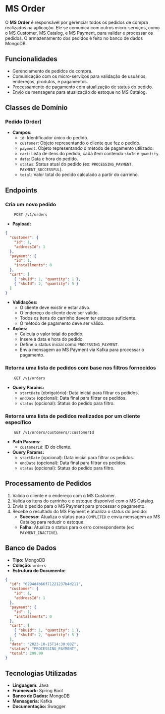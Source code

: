 # MS Order

O **MS Order** é responsável por gerenciar todos os pedidos de compra realizados na aplicação. Ele se comunica com outros micro-serviços, como o MS Customer, MS Catalog, e MS Payment, para validar e processar os pedidos. O armazenamento dos pedidos é feito no banco de dados MongoDB.

## Funcionalidades
- Gerenciamento de pedidos de compra.
- Comunicação com os micro-serviços para validação de usuários, endereços, produtos, e pagamentos.
- Processamento de pagamento com atualização de status do pedido.
- Envio de mensagens para atualização do estoque no MS Catalog.

## Classes de Domínio

### Pedido (Order)
- **Campos:**
    - `id`: Identificador único do pedido.
    - `customer`: Objeto representando o cliente que fez o pedido.
    - `payment`: Objeto representando o método de pagamento utilizado.
    - `cart`: Lista de itens do pedido, cada item contendo `skuId` e `quantity`.
    - `date`: Data e hora do pedido.
    - `status`: Status atual do pedido (ex: `PROCESSING_PAYMENT`, `PAYMENT_SUCCESSFUL`).
    - `total`: Valor total do pedido calculado a partir do carrinho.

## Endpoints

### Cria um novo pedido

```http
    POST /v1/orders
```

- **Payload:**
```json
{
  "customer": {
    "id": 1,
    "addressId": 1
  },
  "payment": {
    "id": 1,
    "installments": 0
  },
  "cart": [
    { "skuId": 1, "quantity": 1 },
    { "skuId": 2, "quantity": 5 }
  ]
}
```
- **Validações:**
    - O cliente deve existir e estar ativo.
    - O endereço do cliente deve ser válido.
    - Todos os itens do carrinho devem ter estoque suficiente.
    - O método de pagamento deve ser válido.
- **Ações:**
    - Calcula o valor total do pedido.
    - Insere a data e hora do pedido.
    - Define o status inicial como `PROCESSING_PAYMENT`.
    - Envia mensagem ao MS Payment via Kafka para processar o pagamento.

### Retorna uma lista de pedidos com base nos filtros fornecidos 

```http
    GET /v1/orders
```

- **Query Params:**
    - `startDate` (obrigatório): Data inicial para filtrar os pedidos.
    - `endDate` (opcional): Data final para filtrar os pedidos.
    - `status` (opcional): Status do pedido para filtro.

### Retorna uma lista de pedidos realizados por um cliente específico

```http
    GET /v1/orders/customers/:customerId
```

- **Path Params:**
    - `customerId`: ID do cliente.
- **Query Params:**
    - `startDate` (opcional): Data inicial para filtrar os pedidos.
    - `endDate` (opcional): Data final para filtrar os pedidos.
    - `status` (opcional): Status do pedido para filtro.

## Processamento de Pedidos
1. Valida o cliente e o endereço com o MS Customer.
2. Valida os itens do carrinho e o estoque disponível com o MS Catalog.
3. Envia o pedido para o MS Payment para processar o pagamento.
4. Recebe o resultado do MS Payment e atualiza o status do pedido:
    - **Sucesso:** Atualiza o status para `COMPLETED` e envia mensagem ao MS Catalog para reduzir o estoque.
    - **Falha:** Atualiza o status para o erro correspondente (ex: `PAYMENT_INACTIVE`).

## Banco de Dados
- **Tipo:** MongoDB
- **Coleção:** `orders`
- **Estrutura do Documento:**
```json
{
  "id": "6294d4b66f71221237b4d211",
  "customer": {
    "id": 1,
    "addressId": 1
  },
  "payment": {
    "id": 1,
    "installments": 0
  },
  "cart": [
    { "skuId": 1, "quantity": 1 },
    { "skuId": 2, "quantity": 5 }
  ],
  "date": "2023-10-15T14:30:00Z",
  "status": "PROCESSING_PAYMENT",
  "total": 299.99
}
```

## Tecnologias Utilizadas
- **Linguagem:** Java
- **Framework:** Spring Boot
- **Banco de Dados:** MongoDB
- **Mensageria:** Kafka
- **Documentação:** Swagger
